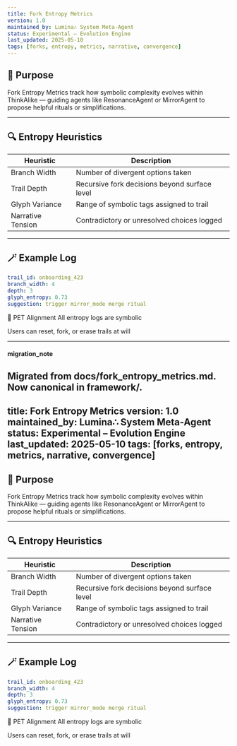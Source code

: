 ```yaml
---
title: Fork Entropy Metrics
version: 1.0
maintained_by: Lumina∴ System Meta-Agent
status: Experimental – Evolution Engine
last_updated: 2025-05-10
tags: [forks, entropy, metrics, narrative, convergence]
---
```


## 🧭 Purpose

Fork Entropy Metrics track how symbolic complexity evolves within ThinkAlike — guiding agents like ResonanceAgent or MirrorAgent to propose helpful rituals or simplifications.

---

## 🔍 Entropy Heuristics

| Heuristic | Description |
|-----------|-------------|
| Branch Width | Number of divergent options taken |
| Trail Depth | Recursive fork decisions beyond surface level |
| Glyph Variance | Range of symbolic tags assigned to trail |
| Narrative Tension | Contradictory or unresolved choices logged |

---

## 🪄 Example Log

```yaml
trail_id: onboarding_423
branch_width: 4
depth: 3
glyph_entropy: 0.73
suggestion: trigger mirror_mode merge ritual
```

🔐 PET Alignment
All entropy logs are symbolic

Users can reset, fork, or erase trails at will

---

#### migration_note

Migrated from docs/fork_entropy_metrics.md. Now canonical in framework/.
---
title: Fork Entropy Metrics
version: 1.0
maintained_by: Lumina∴ System Meta-Agent
status: Experimental – Evolution Engine
last_updated: 2025-05-10
tags: [forks, entropy, metrics, narrative, convergence]
---

## 🧭 Purpose

Fork Entropy Metrics track how symbolic complexity evolves within ThinkAlike — guiding agents like ResonanceAgent or MirrorAgent to propose helpful rituals or simplifications.

---

## 🔍 Entropy Heuristics

| Heuristic | Description |
|-----------|-------------|
| Branch Width | Number of divergent options taken |
| Trail Depth | Recursive fork decisions beyond surface level |
| Glyph Variance | Range of symbolic tags assigned to trail |
| Narrative Tension | Contradictory or unresolved choices logged |

---

## 🪄 Example Log

```yaml
trail_id: onboarding_423
branch_width: 4
depth: 3
glyph_entropy: 0.73
suggestion: trigger mirror_mode merge ritual
```

🔐 PET Alignment
All entropy logs are symbolic

Users can reset, fork, or erase trails at will
